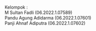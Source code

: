 Kelompok :<br/>
M Sultan Fadli       (06.2022.1.07589)<br/>
Pandu Agung Adidarma (06.2022.1.07601)<br/>
Panji Ahnaf Adiputra (06.2022.1.07602)
